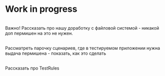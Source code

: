 # Work in progress

<br> Важно! Рассказать про нашу доработку с файловой системой - никакой доп пермишен на это не нужен.

<br> Рассматреть парочку сценариев, где в тестируемом приложении нужна выдача пермишена - показать, как это сделать

<br> Рассказать про TestRules
